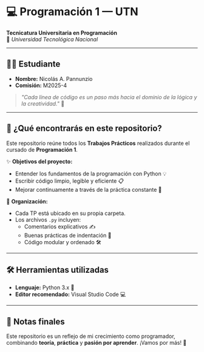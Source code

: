 # 💻 Programación 1 — UTN
**Tecnicatura Universitaria en Programación**  
📍 *Universidad Tecnológica Nacional*  

---

## 👨‍🎓 Estudiante
- **Nombre:** Nicolás A. Pannunzio
- **Comisión:** M2025-4

> _"Cada línea de código es un paso más hacia el dominio de la lógica y la creatividad."_ 🚀

---

## 📂 ¿Qué encontrarás en este repositorio?
Este repositorio reúne todos los **Trabajos Prácticos** realizados durante el cursado de **Programación 1**.

✨ **Objetivos del proyecto:**
- Entender los fundamentos de la programación con Python 💡
- Escribir código limpio, legible y eficiente 📋
- Mejorar continuamente a través de la práctica constante 🎯

🧩 **Organización:**
- Cada TP está ubicado en su propia carpeta.
- Los archivos `.py` incluyen:
  - Comentarios explicativos ✍️
  - Buenas prácticas de indentación 📏
  - Código modular y ordenado 🛠️

---

## 🛠️ Herramientas utilizadas
- **Lenguaje:** Python 3.x 🐍
- **Editor recomendado:** Visual Studio Code 💻

---

## 📌 Notas finales
Este repositorio es un reflejo de mi crecimiento como programador, combinando **teoría**, **práctica** y **pasión por aprender**. ¡Vamos por más! 🌟